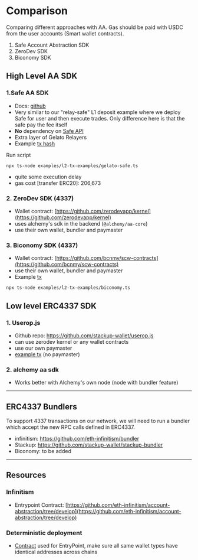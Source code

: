 # Comparison

Comparing different approaches with AA. Gas should be paid with USDC from the user accounts (Smart wallet contracts).

1. Safe Account Abstraction SDK
2. ZeroDev SDK
3. Biconomy SDK

## High Level AA SDK

### 1.Safe AA SDK

* Docs: [github](https://github.com/safe-global/safe-core-sdk/tree/main/packages/account-abstraction-kit)
* Very similar to our "relay-safe" L1 deposit example where we deploy Safe for user and then execute trades. Only difference here is that the safe pay the fee itself
* **No** dependency on [Safe API](https://docs.safe.global/safe-core-api/available-services)
* Extra layer of Gelato Relayers
* Example [tx hash](https://goerli.etherscan.io/tx/0xe17df6c355c712891e59e13ab7b856a4a9d8dbb56a73887b8ff38450d6fef8c2)

Run script
```
npx ts-node examples/l2-tx-examples/gelato-safe.ts
```
* quite some execution delay
* gas cost [transfer ERC20]: 206,673

### 2. ZeroDev SDK (4337)
* Wallet contract: [https://github.com/zerodevapp/kernel](https://github.com/zerodevapp/kernel)
* uses alchemy's sdk in the backend (`@alchemy/aa-core`)
* use their own wallet, bundler and paymaster

### 3. Biconomy SDK (4337)

* Wallet contract: [https://github.com/bcnmy/scw-contracts](https://github.com/bcnmy/scw-contracts)
* use their own wallet, bundler and paymaster
* Example [tx](https://goerli.etherscan.io/tx/0x13e11db109e730b3765049224235627f343fe8ee6c19ee136fb2d5746cc05cd5)

```
npx ts-node examples/l2-tx-examples/biconomy.ts
```

## Low level ERC4337 SDK 

### 1. Userop.js
* Github repo: https://github.com/stackup-wallet/userop.js
* can use zerodev kernel or any wallet contracts
* use our own paymaster
* [example tx](https://explorerl2new-staging-9ns7v94tpj.t.conduit.xyz/tx/0x0e638f04e95a32f981714ed6a4aaf573e36157e94b51ac1915bdcb63323cce6c) (no paymaster)

### 2. alchemy aa sdk
* Works better with Alchemy's own node (node with bundler feature)

---

## ERC4337 Bundlers

To support 4337 transactions on our network, we will need to run a bundler which accept the new RPC calls defined in ERC4337.

* infinitism: https://github.com/eth-infinitism/bundler
* Stackup: https://github.com/stackup-wallet/stackup-bundler
* Biconomy: to be added


---

## Resources

### Infinitism
* Entrypoint Contract: [https://github.com/eth-infinitism/account-abstraction/tree/develop](https://github.com/eth-infinitism/account-abstraction/tree/develop)

### Deterministic deployment
* [Contract](https://github.com/Arachnid/deterministic-deployment-proxy) used for EntryPoint, make sure all same wallet types have identical addresses across chains